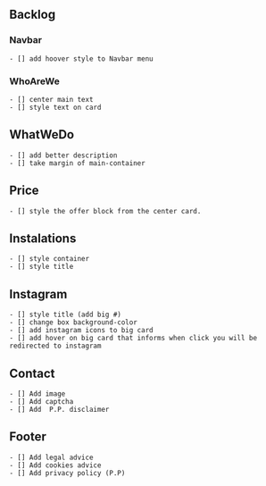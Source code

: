 ## Backlog 

### Navbar
    - [] add hoover style to Navbar menu

### WhoAreWe
    - [] center main text
    - [] style text on card

## WhatWeDo
    - [] add better description
    - [] take margin of main-container

## Price
    - [] style the offer block from the center card.

## Instalations
    - [] style container
    - [] style title

## Instagram
    - [] style title (add big #)
    - [] change box background-color
    - [] add instagram icons to big card
    - [] add hover on big card that informs when click you will be redirected to instagram

## Contact
    - [] Add image
    - [] Add captcha
    - [] Add  P.P. disclaimer

## Footer
    - [] Add legal advice
    - [] Add cookies advice
    - [] Add privacy policy (P.P)

